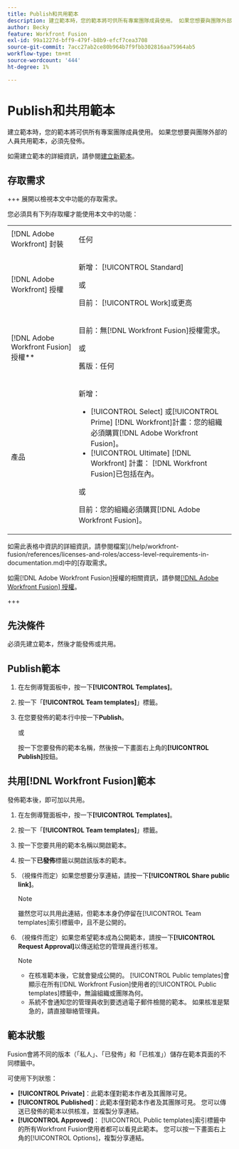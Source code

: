 ```yaml
---
title: Publish和共用範本
description: 建立範本時，您的範本將可供所有專案團隊成員使用。 如果您想要與團隊外部的人員共用範本，必須先發佈。
author: Becky
feature: Workfront Fusion
exl-id: 99a1227d-bff9-479f-b8b9-efcf7cea3708
source-git-commit: 7acc27ab2ce80b964b7f9fbb302816aa75964ab5
workflow-type: tm+mt
source-wordcount: '444'
ht-degree: 1%

---
```


# Publish和共用範本

建立範本時，您的範本將可供所有專案團隊成員使用。 如果您想要與團隊外部的人員共用範本，必須先發佈。

如需建立範本的詳細資訊，請參閱[建立新範本](/help/workfront-fusion/create-and-manage-templates/create-new-fusion-templates.md)。

## 存取需求

+++ 展開以檢視本文中功能的存取需求。

您必須具有下列存取權才能使用本文中的功能：

<table style="table-layout:auto">
 <col> 
 <col> 
 <tbody> 
  <tr> 
   <td role="rowheader">[!DNL Adobe Workfront] 封裝</td> 
   <td> <p>任何</p> </td> 
  </tr> 
  <tr data-mc-conditions=""> 
   <td role="rowheader">[!DNL Adobe Workfront] 授權</td> 
   <td> <p>新增： [!UICONTROL Standard]</p><p>或</p><p>目前： [!UICONTROL Work]或更高</p> </td> 
  </tr> 
  <tr> 
   <td role="rowheader">[!DNL Adobe Workfront Fusion] 授權**</td> 
   <td>
   <p>目前：無[!DNL Workfront Fusion]授權需求。</p>
   <p>或</p>
   <p>舊版：任何 </p>
   </td> 
  </tr> 
  <tr> 
   <td role="rowheader">產品</td> 
   <td>
   <p>新增：</p> <ul><li>[!UICONTROL Select] 或[!UICONTROL Prime] [!DNL Workfront]計畫：您的組織必須購買[!DNL Adobe Workfront Fusion]。</li><li>[!UICONTROL Ultimate] [!DNL Workfront] 計畫： [!DNL Workfront Fusion]已包括在內。</li></ul>
   <p>或</p>
   <p>目前：您的組織必須購買[!DNL Adobe Workfront Fusion]。</p>
   </td> 
  </tr>
 </tbody> 
</table>

如需此表格中資訊的詳細資訊，請參閱檔案](/help/workfront-fusion/references/licenses-and-roles/access-level-requirements-in-documentation.md)中的[存取需求。

如需[!DNL Adobe Workfront Fusion]授權的相關資訊，請參閱[[!DNL Adobe Workfront Fusion] 授權](/help/workfront-fusion/set-up-and-manage-workfront-fusion/licensing-operations-overview/license-automation-vs-integration.md)。

+++

## 先決條件

必須先建立範本，然後才能發佈或共用。

## Publish範本

1. 在左側導覽面板中，按一下&#x200B;**[!UICONTROL Templates]**。
1. 按一下「**[!UICONTROL Team templates]**」標籤。
1. 在您要發佈的範本行中按一下&#x200B;**Publish**。

   或


   按一下您要發佈的範本名稱，然後按一下畫面右上角的&#x200B;**[!UICONTROL Publish]**&#x200B;按鈕。

## 共用[!DNL Workfront Fusion]範本

發佈範本後，即可加以共用。

1. 在左側導覽面板中，按一下&#x200B;**[!UICONTROL Templates]**。
1. 按一下「**[!UICONTROL Team templates]**」標籤。
1. 按一下您要共用的範本名稱以開啟範本。
1. 按一下&#x200B;**已發佈**&#x200B;標籤以開啟該版本的範本。
1. （視條件而定）如果您想要分享連結，請按一下&#x200B;**[!UICONTROL Share public link]**。

   >[!NOTE]
   >
   >雖然您可以共用此連結，但範本本身仍停留在[!UICONTROL Team templates]索引標籤中，且不是公開的。

1. （視條件而定）如果您希望範本成為公開範本，請按一下&#x200B;**[!UICONTROL Request Approval]**&#x200B;以傳送給您的管理員進行核准。

   >[!NOTE]
   >
   >* 在核准範本後，它就會變成公開的。 [!UICONTROL Public templates]會顯示在所有[!DNL Workfront Fusion]使用者的[!UICONTROL Public templates]標籤中，無論組織或團隊為何。
   >* 系統不會通知您的管理員收到要透過電子郵件檢閱的範本。 如果核准是緊急的，請直接聯絡管理員。


## 範本狀態

Fusion會將不同的版本（「私人」、「已發佈」和「已核准」）儲存在範本頁面的不同標籤中。

可使用下列狀態：

* **[!UICONTROL Private]**：此範本僅對範本作者及其團隊可見。
* **[!UICONTROL Published]**：此範本僅對範本作者及其團隊可見。 您可以傳送已發佈的範本以供核准，並複製分享連結。
* **[!UICONTROL Approved]**： [!UICONTROL Public templates]索引標籤中的所有Workfront Fusion使用者都可以看見此範本。 您可以按一下畫面右上角的[!UICONTROL Options]，複製分享連結。

<!--You can also check the status from the [!UICONTROL Team templates] tab. If a template is published, it will have an icon to the right of the template name.

* **Eye icon**: The template is published, it is visible only for the team, and the approval request was not sent.
* **Yellow checkmark icon**: The template is published, it is visible only for the team, and the approval request was sent.
* **Green checkmark icon**: The template is published and public. It is visible for any Workfront Fusion user in the [!UICONTROL Public templates] tab. It is also still visible in the [!UICONTROL Team templates] tab, and the template author or their team member can still edit it.

Templates without icons have [!UICONTROL Private] status. They are not published and are visible only to the team.
-->
